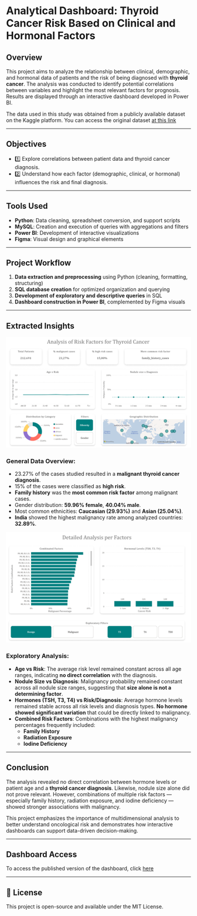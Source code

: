# Analytical Dashboard: Thyroid Cancer Risk Based on Clinical and Hormonal Factors

## Overview
This project aims to analyze the relationship between clinical, demographic, and hormonal data of patients and the risk of being diagnosed with **thyroid cancer**. The analysis was conducted to identify potential correlations between variables and highlight the most relevant factors for prognosis. Results are displayed through an interactive dashboard developed in Power BI.

The data used in this study was obtained from a publicly available dataset on the Kaggle platform. You can access the original dataset [at this link](https://www.kaggle.com/datasets/bhargavchirumamilla/thyroid-cancer-risk-dataset)

---

## Objectives
- 1️⃣ Explore correlations between patient data and thyroid cancer diagnosis.
- 2️⃣ Understand how each factor (demographic, clinical, or hormonal) influences the risk and final diagnosis.

---

## Tools Used
- **Python**: Data cleaning, spreadsheet conversion, and support scripts
- **MySQL**: Creation and execution of queries with aggregations and filters
- **Power BI**: Development of interactive visualizations
- **Figma**: Visual design and graphical elements

---

## Project Workflow
1. **Data extraction and preprocessing** using Python (cleaning, formatting, structuring)
2. **SQL database creation** for optimized organization and querying
3. **Development of exploratory and descriptive queries** in SQL
4. **Dashboard construction in Power BI**, complemented by Figma visuals

---

## Extracted Insights

![Page 01: KPIs, Distributions and Initial Analysis](Resources/Page%201.png)

### General Data Overview:
- 23.27% of the cases studied resulted in a **malignant thyroid cancer diagnosis**.
- 15% of the cases were classified as **high risk**.
- **Family history** was the **most common risk factor** among malignant cases.
- Gender distribution: **59.96% female**, **40.04% male**.
- Most common ethnicities: **Caucasian (29.93%)** and **Asian (25.04%)**.
- **India** showed the highest malignancy rate among analyzed countries: **32.89%**.

![Page 02: Detailed Analysis per factor](Resources/Page%202.png)

### Exploratory Analysis:
- **Age vs Risk**: The average risk level remained constant across all age ranges, indicating **no direct correlation** with the diagnosis.
- **Nodule Size vs Diagnosis**: Malignancy probability remained constant across all nodule size ranges, suggesting that **size alone is not a determining factor**.
- **Hormones (TSH, T3, T4) vs Risk/Diagnosis**: Average hormone levels remained stable across all risk levels and diagnosis types. **No hormone showed significant variation** that could be directly linked to malignancy.
- **Combined Risk Factors**: Combinations with the highest malignancy percentages frequently included:
  - **Family History**
  - **Radiation Exposure**
  - **Iodine Deficiency**

---

## Conclusion
The analysis revealed no direct correlation between hormone levels or patient age and a **thyroid cancer diagnosis**. Likewise, nodule size alone did not prove relevant. However, combinations of multiple risk factors — especially family history, radiation exposure, and iodine deficiency — showed stronger associations with malignancy.

This project emphasizes the importance of multidimensional analysis to better understand oncological risk and demonstrates how interactive dashboards can support data-driven decision-making.

---

## Dashboard Access
To access the published version of the dashboard, click [here](https://app.powerbi.com/view?r=eyJrIjoiOTJkNDFhZmYtYzc0MS00MmRjLWFjYWUtNjFiZGM5MGRhZDQ3IiwidCI6IjBlZjRjMzY5LTE5NmUtNDQ2Ny1hNDY2LTZkNTJmZWFjYjNkYyJ9) 

---

## 📜 License
This project is open-source and available under the MIT License.

